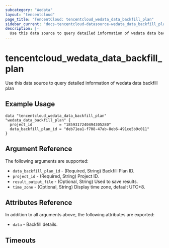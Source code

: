 ```yaml
---
subcategory: "Wedata"
layout: "tencentcloud"
page_title: "TencentCloud: tencentcloud_wedata_data_backfill_plan"
sidebar_current: "docs-tencentcloud-datasource-wedata_data_backfill_plan"
description: |-
  Use this data source to query detailed information of wedata data backfill plan
---
```


# tencentcloud_wedata_data_backfill_plan

Use this data source to query detailed information of wedata data backfill plan

## Example Usage

```hcl
data "tencentcloud_wedata_data_backfill_plan" "wedata_data_backfill_plan" {
  project_id            = "1859317240494305280"
  data_backfill_plan_id = "deb71ea1-f708-47ab-8eb6-491ce5b9c011"
}
```

## Argument Reference

The following arguments are supported:

* `data_backfill_plan_id` - (Required, String) Backfill Plan ID.
* `project_id` - (Required, String) Project ID.
* `result_output_file` - (Optional, String) Used to save results.
* `time_zone` - (Optional, String) Display time zone, default UTC+8.

## Attributes Reference

In addition to all arguments above, the following attributes are exported:

* `data` - Backfill details.


## Timeouts

<no value>


